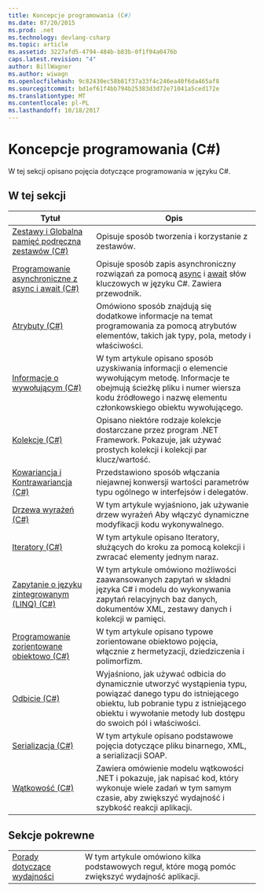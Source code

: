 ```yaml
---
title: Koncepcje programowania (C#)
ms.date: 07/20/2015
ms.prod: .net
ms.technology: devlang-csharp
ms.topic: article
ms.assetid: 3227afd5-4794-484b-b83b-0f1f94a0476b
caps.latest.revision: "4"
author: BillWagner
ms.author: wiwagn
ms.openlocfilehash: 9c82430ec58b81f37a33f4c246ea40f6da465af8
ms.sourcegitcommit: bd1ef61f4bb794b25383d3d72e71041a5ced172e
ms.translationtype: MT
ms.contentlocale: pl-PL
ms.lasthandoff: 10/18/2017
---
```

# <a name="programming-concepts-c"></a>Koncepcje programowania (C#)
W tej sekcji opisano pojęcia dotyczące programowania w języku C#.  
  
## <a name="in-this-section"></a>W tej sekcji  
  
|Tytuł|Opis|  
|-----------|-----------------|  
|[Zestawy i Globalna pamięć podręczna zestawów (C#)](../../../csharp/programming-guide/concepts/assemblies-gac/index.md)|Opisuje sposób tworzenia i korzystanie z zestawów.|  
|[Programowanie asynchroniczne z async i await (C#)](../../../csharp/programming-guide/concepts/async/index.md)|Opisuje sposób zapis asynchroniczny rozwiązań za pomocą [async](../../../csharp/language-reference/keywords/async.md) i [await](../../../csharp/language-reference/keywords/await.md) słów kluczowych w języku C#. Zawiera przewodnik.|  
|[Atrybuty (C#)](../../../csharp/programming-guide/concepts/attributes/index.md)|Omówiono sposób znajdują się dodatkowe informacje na temat programowania za pomocą atrybutów elementów, takich jak typy, pola, metody i właściwości.|  
|[Informacje o wywołującym (C#)](../../../csharp/programming-guide/concepts/caller-information.md)|W tym artykule opisano sposób uzyskiwania informacji o elemencie wywołującym metodę. Informacje te obejmują ścieżkę pliku i numer wiersza kodu źródłowego i nazwę elementu członkowskiego obiektu wywołującego.|  
|[Kolekcje (C#)](../../../csharp/programming-guide/concepts/collections.md)|Opisano niektóre rodzaje kolekcje dostarczane przez program .NET Framework. Pokazuje, jak używać prostych kolekcji i kolekcji par klucz/wartość.|  
|[Kowariancja i Kontrawariancja (C#)](../../../csharp/programming-guide/concepts/covariance-contravariance/index.md)|Przedstawiono sposób włączania niejawnej konwersji wartości parametrów typu ogólnego w interfejsów i delegatów.|  
|[Drzewa wyrażeń (C#)](../../../csharp/programming-guide/concepts/expression-trees/index.md)|W tym artykule wyjaśniono, jak używanie drzew wyrażeń Aby włączyć dynamiczne modyfikacji kodu wykonywalnego.|  
|[Iteratory (C#)](../../../csharp/programming-guide/concepts/iterators.md)|W tym artykule opisano Iteratory, służących do kroku za pomocą kolekcji i zwracać elementy jednym naraz.|  
|[Zapytanie o języku zintegrowanym (LINQ) (C#)](../../../csharp/programming-guide/concepts/linq/index.md)|W tym artykule omówiono możliwości zaawansowanych zapytań w składni języka C# i modelu do wykonywania zapytań relacyjnych baz danych, dokumentów XML, zestawy danych i kolekcji w pamięci.|  
|[Programowanie zorientowane obiektowo (C#)](../../../csharp/programming-guide/concepts/object-oriented-programming.md)|W tym artykule opisano typowe zorientowane obiektowo pojęcia, włącznie z hermetyzacji, dziedziczenia i polimorfizm.|  
|[Odbicie (C#)](../../../csharp/programming-guide/concepts/reflection.md)|Wyjaśniono, jak używać odbicia do dynamicznie utworzyć wystąpienia typu, powiązać danego typu do istniejącego obiektu, lub pobranie typu z istniejącego obiektu i wywołanie metody lub dostępu do swoich pól i właściwości.|  
|[Serializacja (C#)](../../../csharp/programming-guide/concepts/serialization/index.md)|W tym artykule opisano podstawowe pojęcia dotyczące pliku binarnego, XML, a serializacji SOAP.|  
|[Wątkowość (C#)](../../../csharp/programming-guide/concepts/threading/index.md)|Zawiera omówienie modelu wątkowości .NET i pokazuje, jak napisać kod, który wykonuje wiele zadań w tym samym czasie, aby zwiększyć wydajność i szybkość reakcji aplikacji.|  
  
## <a name="related-sections"></a>Sekcje pokrewne  
  
|||  
|---|---|  
|[Porady dotyczące wydajności](https://msdn.microsoft.com/library/ms173196(VS.110).aspx) | W tym artykule omówiono kilka podstawowych reguł, które mogą pomóc zwiększyć wydajność aplikacji.|
